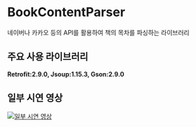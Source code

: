 # BookContentParser
네이버나 카카오 등의 API를 활용하여 책의 목차를 파싱하는 라이브러리

## 주요 사용 라이브러리
**Retrofit:2.9.0, Jsoup:1.15.3, Gson:2.9.0** 

## 일부 시연 영상
[![일부 시연 영상](http://img.youtube.com/vi/Jx4xAcmqnrw/0.jpg)](https://youtu.be/Jx4xAcmqnrw)
